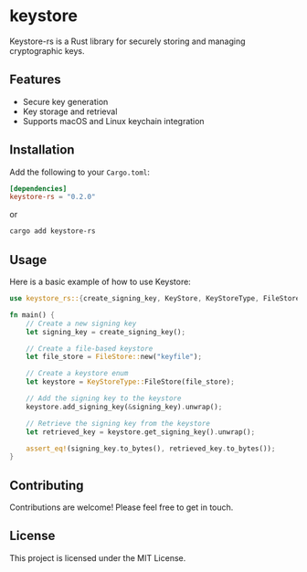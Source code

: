 # keystore

Keystore-rs is a Rust library for securely storing and managing cryptographic keys.

## Features

- Secure key generation
- Key storage and retrieval
- Supports macOS and Linux keychain integration

## Installation

Add the following to your `Cargo.toml`:

```toml
[dependencies]
keystore-rs = "0.2.0"
```

or

```bash
cargo add keystore-rs
```

## Usage

Here is a basic example of how to use Keystore:

```rust
use keystore_rs::{create_signing_key, KeyStore, KeyStoreType, FileStore};

fn main() {
    // Create a new signing key
    let signing_key = create_signing_key();

    // Create a file-based keystore
    let file_store = FileStore::new("keyfile");

    // Create a keystore enum
    let keystore = KeyStoreType::FileStore(file_store);

    // Add the signing key to the keystore
    keystore.add_signing_key(&signing_key).unwrap();

    // Retrieve the signing key from the keystore
    let retrieved_key = keystore.get_signing_key().unwrap();

    assert_eq!(signing_key.to_bytes(), retrieved_key.to_bytes());
}
```

## Contributing

Contributions are welcome! Please feel free to get in touch.

## License

This project is licensed under the MIT License.

